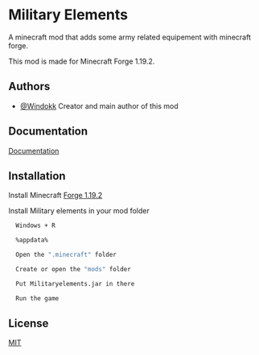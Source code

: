 # Military Elements

A minecraft mod that adds some army related equipement with minecraft forge.

This mod is made for Minecraft Forge 1.19.2.


## Authors

- [@Windokk](https://github.com/Windokk)
    Creator and main author of this mod


## Documentation

[Documentation](https://github.com/Windokk/MilitaryElements/wiki)


## Installation

Install Minecraft [Forge 1.19.2](https://files.minecraftforge.net/net/minecraftforge/forge/index_1.19.2.html)

Install Military elements in your mod folder

```bash
  Windows + R 

  %appdata%

  Open the ".minecraft" folder

  Create or open the "mods" folder

  Put Militaryelements.jar in there

  Run the game
```
    
## License

[MIT](https://choosealicense.com/licenses/mit/)
